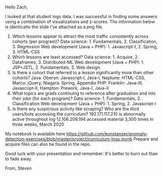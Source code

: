 Hello Zach,

I looked at that student logs data. I was successful in finding some answers using a combination of visualizations and z-scores. The information below is identicalto the slide I've attached as a png file. 

1. Which lessons appear to attract the most traffic consistently across cohorts (per program)?
Data science: 1. Fundamentals, 2. Classification, 3. Regression
Web development (Java + PHP): 1. Javascript-I, 2. Spring, 3. HTML-CSS
2. Which lessons are least accessed?
Data science: 1. Acquire, 2. Dataframes, 3. Distributed-ML
Web development (Java + PHP): 1. JSP+JSTL, 2. Fundamentals, 3. Web design
3. Is there a cohort that referred to a lesson significantly more than other cohorts?
Java: Oberon: Javascript-I, Java-I, Neptune: HTML-CSS, Marco: jQuery, Niagara: Spring, Appendix
PHP: Franklin: Java-III, Javascript-II, Hampton: Prework, Java-I, Java-II
4. What topics are grads continuing to reference after graduation and into their jobs (for each program)?
Data science: 1. Fundamentals, 2. Classification
Web development (Java + PHP): 1. Spring, 2. Javascript-I
5. Is there any suspicious activity like scraping? Who are the illicit users/bots accessing the curriculum?
192.171.117.210 is abnormally active throughout log
12.106.208.194 accessed material 3,300 times in three weeks, March 2020

My notebook is available here
https://github.com/konstanzer/anomaly-detection-exercises/blob/master/project/curriculum-logs.ipynb
Prepare and acquire files can also be found in the repo.

Good luck with your presentation and remember: It's better to burn out than to fade away.

From,
Steven